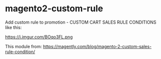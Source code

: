 # magento2-custom-rule
Add custom rule to promotion - CUSTOM CART SALES RULE CONDITIONS like this:

https://i.imgur.com/BOqo3FL.png

This module from:
https://magently.com/blog/magento-2-custom-sales-rule-condition/
